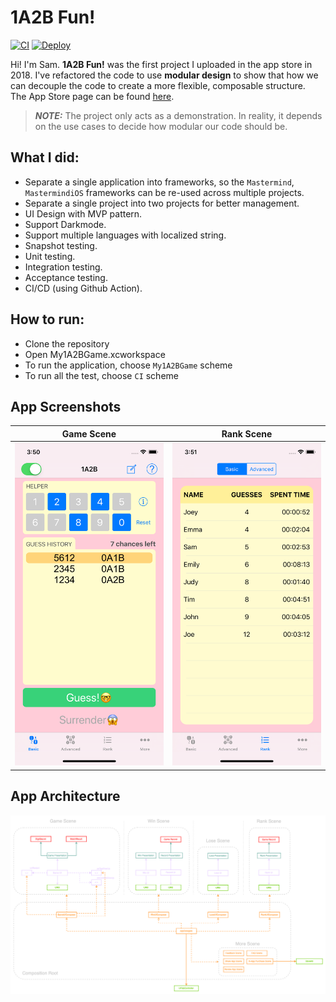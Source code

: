 # 1A2B Fun!
[![CI](https://github.com/startover205/My1A2BGame/actions/workflows/CI.yml/badge.svg)](https://github.com/startover205/My1A2BGame/actions/workflows/CI.yml) [![Deploy](https://github.com/startover205/My1A2BGame/actions/workflows/Deploy.yml/badge.svg)](https://github.com/startover205/My1A2BGame/actions/workflows/Deploy.yml)

Hi! I'm Sam. **1A2B Fun!** was the first project I uploaded in the app store in 2018.
I've refactored the code to use **modular design** to show that how we can decouple the code to create a more flexible, composable structure.  
The App Store page can be found [here](https://apps.apple.com/app/id1459347669).

> **_NOTE:_**  The project only acts as a demonstration. In reality, it depends on the use cases to decide how modular our code should be.

## What I did:
  - Separate a single application into frameworks, so the `Mastermind`, `MastermindiOS` frameworks can be re-used across multiple projects.
  - Separate a single project into two projects for better management.
  - UI Design with MVP pattern.
  - Support Darkmode.
  - Support multiple languages with localized string.
  - Snapshot testing.
  - Unit testing.
  - Integration testing.
  - Acceptance testing.
  - CI/CD (using Github Action).

## How to run:
  - Clone the repository
  - Open My1A2BGame.xcworkspace
  - To run the application, choose `My1A2BGame` scheme
  - To run all the test, choose `CI` scheme

## App Screenshots  
Game Scene                 |  Rank Scene
:-------------------------:|:-------------------------:
![](gameScene.png)         |  ![](rankScene.png)

##  App Architecture
![](architecture.png)
